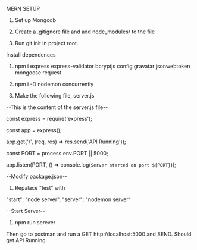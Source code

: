 MERN SETUP

1. Set up Mongodb

2. Create a .gitignore file and add node_modules/ to the file .

3. Run git init in project root.

Install dependences

1. npm i express express-validator bcryptjs config gravatar jsonwebtoken mongoose request

2. npm i -D nodemon concurrently

3. Make the following file, server.js

--This is the content of the server.js file--

const express = require('express');

const app = express();

app.get('/', (req, res) => res.send('API Running'));

const PORT = process.env.PORT || 5000;

app.listen(PORT, () => console.log(`Server started on port ${PORT}`));

--Modify package.json--
1. Repalace "test" with
 
"start": "node server", 
"server": "nodemon server"

--Start Server--
1. npm run serever

Then go to postman and run a GET http://localhost:5000 and SEND.
Should get API Running
